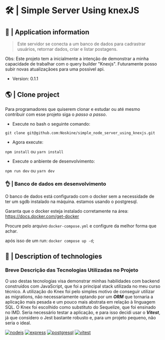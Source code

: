 # 🛠️ | Simple Server Using knexJS
## 🧭 | Application information

> Este servidor se conecta a um banco de dados para cadrastrar usuários, retornar dados, criar e listar postagens.

 Obs: Este projeto tem a inicialmente a intenção de demonstrar a minha capacidade de trabalhar com o query builder "Knexjs". Futuramente posso subir novas atualizaçãoes para uma possivel api. 

- Version: 0.1.1

## 🌎 | Clone project
Para programadores que quiserem clonar e estudar ou até mesmo contribuir com esse projeto siga o *passo a passo*.

- Execute no bash o seguinte comando:

`git clone git@github.com:Noskine/simple_node_server_using_knexjs.git`

- Agora execute:

`npm install` ou `yarn install`

- Execute o anbiente de desenvolvimento:
 
`npm run dev` ou `yarn dev`

### 👌 | Banco de dados em desenvolvimento

O banco de dados está configurado com o docker sem a necessidade de ter um sgdb instalado na máquina. estamos usando o postgresql. 

Garanta que o docker esteja instalado corretamente na área: https://docs.docker.com/get-docker

Procure pelo arquivo `docker-compose.yml` e configure da melhor forma que achar.

após isso de um run: `docker compose up -d`;

## 🤖 | Description of technologies

### **Breve Descrição das Tecnologias Utilizadas no Projeto**

O uso destas tecnologias visa demonstrar minhas habilidades com backend construídos com JavaScript, que foi a principal stack utilizada no meu curso técnico. A utilização do Knex foi pelo simples motivo de conseguir utilizar as migrations, não necessariamente optando por um **_ORM_** que tornaria a aplicação mais pesada e um pouco mais abstrata em relação à linguagem SQL. O Knex foi escolhido como substituto do Sequelize, que foi ensinado no IMD. Seria necessário testar a aplicação, e para isso decidi usar o **_Vitest_**, já que considero o Jest bastante robusto e, para um projeto pequeno, não seria o ideal.

[![nodejs](https://img.shields.io/badge/Node.js-43853D?style=for-the-badge&logo=node.js&logoColor=white)]("#")
[![express](https://img.shields.io/badge/Express.js-2b292f?style=for-the-badge)]()
[![postgresql](https://img.shields.io/badge/PostgreSQL-316192?style=for-the-badge&logo=postgresql&logoColor=white)]()
[![vitest](https://img.shields.io/badge/Vitest-2b292f?style=for-the-badge&logo=vite&logoColor=fac429)]()